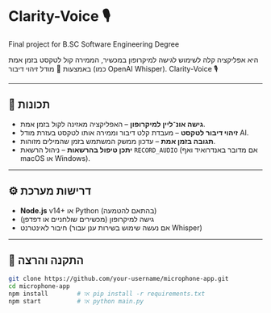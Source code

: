 # Clarity-Voice 🎙️ 
Final project for B.SC Software Engineering Degree


היא אפליקציה קלה לשימוש לגישה למיקרופון במכשיר, הממירה קול לטקסט בזמן אמת באמצעות 🧠 מודל זיהוי דיבור (כמו OpenAI Whisper). Clarity-Voice 🎙️

---

## 🚀 תכונות

- **גישה אונ־ליין למיקרופון** – האפליקציה מאזינה לקול בזמן אמת.
- **זיהוי דיבור לטקסט** – מעבדת קלט דיבור וממירה אותו לטקסט בעזרת מודל AI.
- **תגובה בזמן אמת** – עדכון ממשק המשתמש בזמן שהמילים מזוהות.
- **יתכן טיפול בהרשאות** – ניהול הרשאת `RECORD_AUDIO` (אם מדובר באנדרואיד ואף macOS או Windows).

---

## ⚙️ דרישות מערכת

- **Node.js** v14+ או Python (בהתאם להטמעה)  
- גישה למיקרופון (מכשירים שולחניים או דפדפן)  
- חיבור לאינטרנט (אם נעשה שימוש בשירות ענן עבור Whisper)

---

## 🔧 התקנה והרצה

```bash
git clone https://github.com/your-username/microphone-app.git
cd microphone-app
npm install        # או pip install -r requirements.txt
npm start          # או python main.py

